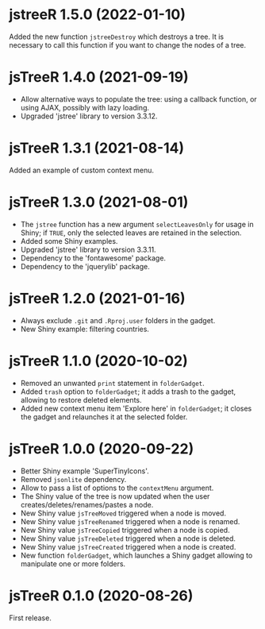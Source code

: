 # jstreeR 1.5.0 (2022-01-10)

Added the new function `jstreeDestroy` which destroys a tree. It is necessary 
to call this function if you want to change the nodes of a tree.


# jsTreeR 1.4.0 (2021-09-19)

* Allow alternative ways to populate the tree: using a callback function, 
or using AJAX, possibly with lazy loading.
* Upgraded 'jstree' library to version 3.3.12.


# jsTreeR 1.3.1 (2021-08-14)

Added an example of custom context menu.


# jsTreeR 1.3.0 (2021-08-01)

* The `jstree` function has a new argument `selectLeavesOnly` for usage in 
Shiny; if `TRUE`, only the selected leaves are retained in the selection.
* Added some Shiny examples.
* Upgraded 'jstree' library to version 3.3.11.
* Dependency to the 'fontawesome' package.
* Dependency to the 'jquerylib' package.


# jsTreeR 1.2.0 (2021-01-16)

* Always exclude `.git` and `.Rproj.user` folders in the gadget.
* New Shiny example: filtering countries.


# jsTreeR 1.1.0 (2020-10-02)

* Removed an unwanted `print` statement in `folderGadget`.
* Added `trash` option to `folderGadget`; it adds a trash to the gadget, 
allowing to restore deleted elements.
* Added new context menu item 'Explore here' in `folderGadget`; it closes the 
gadget and relaunches it at the selected folder.


# jsTreeR 1.0.0 (2020-09-22)

* Better Shiny example 'SuperTinyIcons'.
* Removed `jsonlite` dependency.
* Allow to pass a list of options to the `contextMenu` argument.
* The Shiny value of the tree is now updated when the user 
creates/deletes/renames/pastes a node.
* New Shiny value `jsTreeMoved` triggered when a node is moved.
* New Shiny value `jsTreeRenamed` triggered when a node is renamed.
* New Shiny value `jsTreeCopied` triggered when a node is copied.
* New Shiny value `jsTreeDeleted` triggered when a node is deleted.
* New Shiny value `jsTreeCreated` triggered when a node is created.
* New function `folderGadget`, which launches a Shiny gadget allowing to 
manipulate one or more folders.



# jsTreeR 0.1.0 (2020-08-26)

First release.

